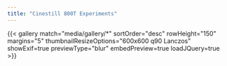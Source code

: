 ```yaml
---
title: "Cinestill 800T Experiments"
---
```


{{< gallery match="media/gallery/*" sortOrder="desc" rowHeight="150" margins="5" thumbnailResizeOptions="600x600 q90 Lanczos" showExif=true previewType="blur" embedPreview=true loadJQuery=true >}}